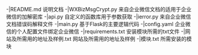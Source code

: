  -|README.md 说明文档
 -|WXBizMsgCrypt.py 来自企业微信文档的适用于企业微信的加解密库
 -|api.py 自定义的函数库用于参数获取
 -|ierror.py 来自企业微信文档错误码解释文件
 -|main.py 基于Flask的主要逻辑代码
 -|config.yaml 企业微信的个人配置文件绑定企业微信
 -|requirements.txt 安装模块所需的txt文件
 -|网站及所需用的地址及样例.txt 网站及所需用的地址及样例
 -|模块.txt 所需安装的模块
